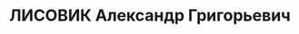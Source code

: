 ---
title: ЛИСОВИК Александр Григорьевич
description: 'родился в 1897 в селе Горбани Харьковской губернии - расстрелян 24.10.1937
  в Киеве, член РКП(б)

  Послужной список

  1926\t председатель Исполнительного комитета Артёмовского окружного Совета

  02.10.1932\t председатель Исполнительного комитета Винницкого областного Совета

  02.07.1937\t арестован'
---